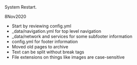 System Restart.

8Nov2020

- Start by reviewing config.yml
- _data/navigation.yml for top level navigation
- _data/network and services for some subfooter information
- config.yml for footer information
- Moved old pages to archive
- Text can be split without break tags
- File extensions on things like images are case-sensitive